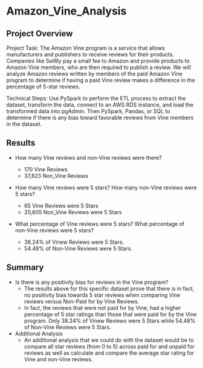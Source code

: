 # Amazon_Vine_Analysis

## Project Overview

Project Task: The Amazon Vine program is a service that allows manufacturers and publishers to receive reviews for their products. Companies like SellBy pay a small fee to Amazon and provide products to Amazon Vine members, who are then required to publish a review. We will analyze Amazon reviews written by members of the paid Amazon Vine program to determine if having a paid Vine review makes a difference in the percentage of 5-star reviews.

Technical Steps: Use PySpark to perform the ETL process to extract the dataset, transform the data, connect to an AWS RDS instance, and load the transformed data into pgAdmin. Then PySpark, Pandas, or SQL to determine if there is any bias toward favorable reviews from Vine members in the dataset.

## Results

- How many Vine reviews and non-Vine reviews were there?
  - 170 Vine Reviews
  - 37,823 Non_Vine Reviews

- How many Vine reviews were 5 stars? How many non-Vine reviews were 5 stars?
  - 65 Vine Reviews were 5 Stars
  - 20,605 Non_Vine Reviews were 5 Stars

- What percentage of Vine reviews were 5 stars? What percentage of non-Vine reviews were 5 stars?
  - 38.24% of Vinew Reviews were 5 Stars.
  - 54.48% of Non-Vine Reviews were 5 Stars.

## Summary

- Is there is any positivity bias for reviews in the Vine program?
  - The results above for this specific dataset prove that there is in fact, no positivity bias towards 5 star reviews when comparing Vine reviews versus Non-Paid for by Vine Reviews.
  - In fact, the reviews that were not paid for by Vine, had a higher percentage of 5 star ratings than those that were paid for by the Vine program. Only 38.24% of Vinew Reviews were 5 Stars while 54.48% of Non-Vine Reviews were 5 Stars.
- Additional Analysis
  - An additional analysis that we could do with the dataset would be to compare all star reviews (from 0 to 5) across paid for and unpaid for reviews as well as calculate and compare the average star rating for Vine and non-Vine reviews.

